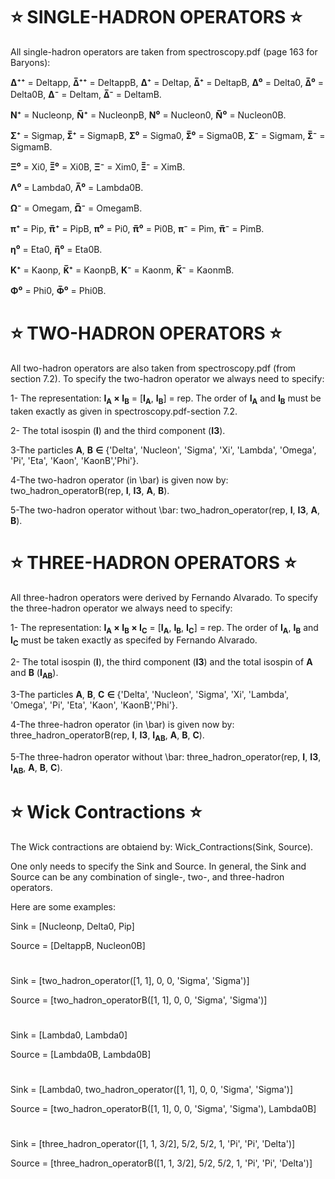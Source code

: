 # ⭐ SINGLE-HADRON OPERATORS ⭐


All single-hadron operators are taken from spectroscopy.pdf (page 163 for Baryons):

**Δ⁺⁺** = Deltapp,
**Δ̅⁺⁺** = DeltappB,
**Δ⁺** = Deltap,
**Δ̅⁺** = DeltapB,
**Δ⁰** = Delta0,
**Δ̅⁰** = Delta0B,
**Δ⁻** = Deltam,
**Δ̅⁻** = DeltamB.

**N⁺** = Nucleonp,
**N̅⁺** = NucleonpB,
**N⁰** = Nucleon0,
**N̅⁰** = Nucleon0B.


**Σ⁺** = Sigmap,
**Σ̅⁺** = SigmapB,
**Σ⁰** = Sigma0,
**Σ̅⁰** = Sigma0B,
**Σ⁻** = Sigmam,
**Σ̅⁻** = SigmamB.


**Ξ⁰** = Xi0,
**Ξ̅⁰** = Xi0B,
**Ξ⁻** = Xim0,
**Ξ̅⁻** = XimB.


**Λ⁰** = Lambda0,
**Λ̅⁰** = Lambda0B.



**Ω⁻** = Omegam,
**Ω̅⁻** = OmegamB.



**π⁺** = Pip,
**π̅⁺** = PipB,
**π⁰** = Pi0,
**π̅⁰** = Pi0B,
**π⁻** = Pim,
**π̅⁻** = PimB.




**η⁰** = Eta0,
**η̅⁰** = Eta0B.



**K⁺** = Kaonp,
**K̅⁺** = KaonpB,
**K⁻** = Kaonm,
**K̅⁻** = KaonmB.





**Φ⁰** = Phi0,
**Φ̅⁰** = Phi0B.

# ⭐ TWO-HADRON OPERATORS ⭐



All two-hadron operators are also taken from spectroscopy.pdf (from section 7.2). To specify the two-hadron operator we always need to specify:

1- The representation: **I<sub>A</sub> × I<sub>B</sub>** = [**I<sub>A</sub>**, **I<sub>B</sub>**] = rep. The order of **I<sub>A</sub>**  and **I<sub>B</sub>** must be taken exactly as given in spectroscopy.pdf-section 7.2.




2- The total isospin (**I**) and the third component (**I3**).





3-The particles **A**, **B** **∈** {'Delta', 'Nucleon', 'Sigma', 'Xi', 'Lambda', 'Omega', 'Pi', 'Eta', 'Kaon', 'KaonB','Phi'}.




4-The two-hadron operator (in \bar) is given now by: two_hadron_operatorB(rep, **I**, **I3**, **A**, **B**).





5-The two-hadron operator without \bar: two_hadron_operator(rep, **I**, **I3**, **A**, **B**).


# ⭐ THREE-HADRON OPERATORS ⭐




All three-hadron operators were derived by Fernando Alvarado. To specify the three-hadron operator we always need to specify:

1- The representation: **I<sub>A</sub> × I<sub>B</sub> × I<sub>C</sub>** = [**I<sub>A</sub>**, **I<sub>B</sub>**, **I<sub>C</sub>**] = rep. The order of **I<sub>A</sub>**, **I<sub>B</sub>** and **I<sub>C</sub>** must be taken exactly as specifed by Fernando Alvarado.




2- The total isospin (**I**), the third component (**I3**) and the total isospin of **A** and **B** (**I<sub>AB</sub>**).





3-The particles **A**, **B**, **C** **∈** {'Delta', 'Nucleon', 'Sigma', 'Xi', 'Lambda', 'Omega', 'Pi', 'Eta', 'Kaon', 'KaonB','Phi'}.




4-The three-hadron operator (in \bar) is given now by: three_hadron_operatorB(rep, **I**, **I3**, **I<sub>AB</sub>**, **A**, **B**, **C**).





5-The three-hadron operator without \bar: three_hadron_operator(rep, **I**, **I3**, **I<sub>AB</sub>**, **A**, **B**, **C**).





# ⭐ Wick Contractions ⭐


The Wick contractions are obtaiend by: Wick_Contractions(Sink, Source).

One only needs to specify the Sink and Source. In general, the Sink and Source can be any combination of single-, two-, and three-hadron operators.

Here are some examples:




Sink = [Nucleonp, Delta0, Pip]





Source = [DeltappB, Nucleon0B]



#

Sink = [two_hadron_operator([1, 1], 0, 0, 'Sigma', 'Sigma')]





Source = [two_hadron_operatorB([1, 1], 0, 0, 'Sigma', 'Sigma')]


#

Sink = [Lambda0, Lambda0]







Source = [Lambda0B, Lambda0B]



#

Sink = [Lambda0, two_hadron_operator([1, 1], 0, 0, 'Sigma', 'Sigma')]







Source = [two_hadron_operatorB([1, 1], 0, 0, 'Sigma', 'Sigma'), Lambda0B]

#

Sink = [three_hadron_operator([1, 1, 3/2], 5/2, 5/2, 1, 'Pi', 'Pi', 'Delta')]







Source = [three_hadron_operatorB([1, 1, 3/2], 5/2, 5/2, 1, 'Pi', 'Pi', 'Delta')]
